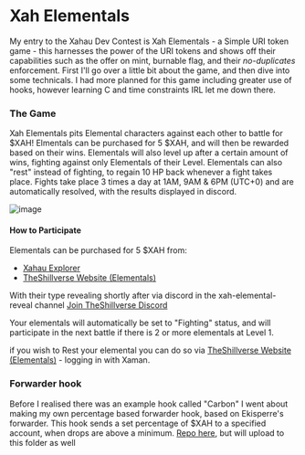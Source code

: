 # Xah Elementals

My entry to the Xahau Dev Contest is Xah Elementals - a Simple URI token game - this harnesses the power of the URI tokens and shows off their capabilities such as the offer on mint, burnable flag, and their *no-duplicates* enforcement. First I'll go over a little bit about the game, and then dive into some technicals. I had more planned for this game including greater use of hooks, however learning C and time constraints IRL let me down there.

### The Game
Xah Elementals pits Elemental characters against each other to battle for $XAH! Elmentals can be purchased for 5 $XAH, and will then be rewarded based on their wins. Elementals will also level up after a certain amount of wins, fighting against only Elementals of their Level. Elementals can also "rest" instead of fighting, to regain 10 HP back whenever a fight takes place.
Fights take place 3 times a day at 1AM, 9AM & 6PM (UTC+0) and are automatically resolved, with the results displayed in discord.

![image](https://github.com/user-attachments/assets/aff51d22-0453-414e-85cb-a11f559d2971)

#### How to Participate
Elementals can be purchased for 5 $XAH from:
- [Xahau Explorer](https://test.xahauexplorer.com/en/nfts/rU3BHbWv4XknyNbDYnPtcv4XUiRUQ8pUst)
- [TheShillverse Website (Elementals)](https://theshillverse.com/elementals)


With their type revealing shortly after via discord in the xah-elemental-reveal channel
[Join TheShillverse Discord](https://discord.gg/TwSFKqP8xw)

Your elementals will automatically be set to "Fighting" status, and will participate in the next battle if there is 2 or more elementals at Level 1.

if you wish to Rest your elemental you can do so via [TheShillverse Website (Elementals)](https://theshillverse.com/elementals) - logging in with Xaman.

### Forwarder hook
Before I realised there was an example hook called "Carbon" I went about making my own percentage based forwarder hook, based on Ekisperre's forwarder. 
This hook sends a set percentage of $XAH to a specified account, when drops are above a minimum. [Repo here](https://github.com/sdoddler/forwarder-hook), but will upload to this folder as well
